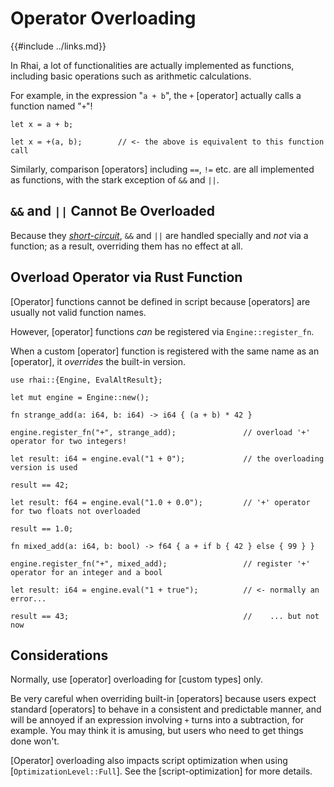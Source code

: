 Operator Overloading
===================

{{#include ../links.md}}

In Rhai, a lot of functionalities are actually implemented as functions, including basic operations
such as arithmetic calculations.

For example, in the expression "`a + b`", the `+` [operator] actually calls a function named "`+`"!

```rust,no_run
let x = a + b;

let x = +(a, b);        // <- the above is equivalent to this function call
```

Similarly, comparison [operators] including `==`, `!=` etc. are all implemented as functions,
with the stark exception of `&&` and `||`.


`&&` and `||` Cannot Be Overloaded
---------------------------------

Because they [_short-circuit_]({{rootUrl}}/language/logic.md#boolean-operators), `&&` and `||` are
handled specially and _not_ via a function; as a result, overriding them has no effect at all.


Overload Operator via Rust Function
----------------------------------

[Operator] functions cannot be defined in script because [operators] are usually not valid function names.

However, [operator] functions _can_ be registered via `Engine::register_fn`.

When a custom [operator] function is registered with the same name as an [operator],
it _overrides_ the built-in version.

```rust,no_run
use rhai::{Engine, EvalAltResult};

let mut engine = Engine::new();

fn strange_add(a: i64, b: i64) -> i64 { (a + b) * 42 }

engine.register_fn("+", strange_add);               // overload '+' operator for two integers!

let result: i64 = engine.eval("1 + 0");             // the overloading version is used

result == 42;

let result: f64 = engine.eval("1.0 + 0.0");         // '+' operator for two floats not overloaded

result == 1.0;

fn mixed_add(a: i64, b: bool) -> f64 { a + if b { 42 } else { 99 } }

engine.register_fn("+", mixed_add);                 // register '+' operator for an integer and a bool

let result: i64 = engine.eval("1 + true");          // <- normally an error...

result == 43;                                       //    ... but not now
```


Considerations
--------------

Normally, use [operator] overloading for [custom types] only.

Be very careful when overriding built-in [operators] because users expect standard [operators] to
behave in a consistent and predictable manner, and will be annoyed if an expression involving `+`
turns into a subtraction, for example.  You may think it is amusing, but users who need to get
things done won't.

[Operator] overloading also impacts script optimization when using [`OptimizationLevel::Full`].
See the [script-optimization] for more details.

